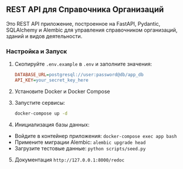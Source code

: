 ## REST API для Справочника Организаций

Это REST API приложение, построенное на FastAPI, Pydantic, SQLAlchemy и Alembic для управления справочником организаций, зданий и видов деятельности.

### Настройка и Запуск

1. Скопируйте `.env.example` в `.env` и заполните значения:
   ```ini
   DATABASE_URL=postgresql://user:password@db/app_db
   API_KEY=your_secret_key_here
   ```

2. Установите Docker и Docker Compose

3. Запустите сервисы:
   ```bash
   docker-compose up -d
   ```

 4. Инициализация базы данных:
   - Войдите в контейнер приложения: ```docker-compose exec app bash```
   - Примените миграции Alembic: ```alembic upgrade head```
   - Загрузите тестовые данные: ```python scripts/seed.py```

5. Документация
```http://127.0.0.1:8000/redoc```